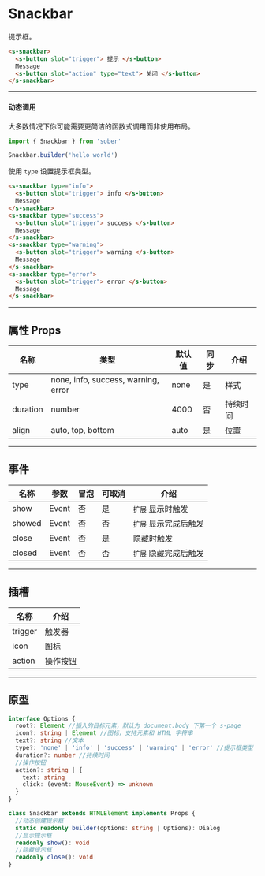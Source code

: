 # Snackbar

提示框。

```html preview
<s-snackbar>
  <s-button slot="trigger"> 提示 </s-button>
  Message
  <s-button slot="action" type="text"> 关闭 </s-button>
</s-snackbar>
```

---

#### 动态调用

大多数情况下你可能需要更简洁的函数式调用而非使用布局。

```ts
import { Snackbar } from 'sober'

Snackbar.builder('hello world')
```

使用 `type` 设置提示框类型。

```html preview
<s-snackbar type="info"> 
  <s-button slot="trigger"> info </s-button>
  Message 
</s-snackbar>
<s-snackbar type="success"> 
  <s-button slot="trigger"> success </s-button>
  Message 
</s-snackbar>
<s-snackbar type="warning"> 
  <s-button slot="trigger"> warning </s-button>
  Message 
</s-snackbar>
<s-snackbar type="error"> 
  <s-button slot="trigger"> error </s-button>
  Message 
</s-snackbar>
```


---

## 属性 Props

| 名称     | 类型                                 | 默认值 | 同步 | 介绍    |
| -------- | ----------------------------------- | ------ | --- | ------- |
| type     | none, info, success, warning, error | none   | 是  | 样式    |
| duration | number                              | 4000   | 否  | 持续时间 |
| align    | auto, top, bottom                   | auto   | 是  | 位置     |

---

## 事件

| 名称   | 参数   | 冒泡 | 可取消 | 介绍                |
| ------ |------ |------|------ |-------------------- |
| show   | Event | 否   | 是    | `扩展` 显示时触发     |
| showed | Event | 否   | 否    | `扩展` 显示完成后触发 |
| close  | Event | 否   | 是    | 隐藏时触发           |
| closed | Event | 否   | 否    | `扩展` 隐藏完成后触发 |

---

## 插槽

| 名称    | 介绍     |
| ------- | ------- |
| trigger | 触发器   |
| icon    | 图标     |
| action  | 操作按钮 |

---

## 原型

```ts
interface Options {
  root?: Element //插入的目标元素，默认为 document.body 下第一个 s-page
  icon?: string | Element //图标，支持元素和 HTML 字符串
  text?: string //文本
  type?: 'none' | 'info' | 'success' | 'warning' | 'error' //提示框类型
  duration?: number //持续时间
  //操作按钮
  action?: string | {
    text: string
    click: (event: MouseEvent) => unknown
  }
}

class Snackbar extends HTMLElement implements Props {
  //动态创建提示框
  static readonly builder(options: string | Options): Dialog
  //显示提示框
  readonly show(): void
  //隐藏提示框
  readonly close(): void
} 
```